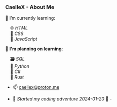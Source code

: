 ### CaelleX - About Me 
🌱 I’m currently learning: <br>

&nbsp;&nbsp;&nbsp;&nbsp;🌐 *HTML* <br>
&nbsp;&nbsp;&nbsp;&nbsp;🎨 *CSS* <br>
&nbsp;&nbsp;&nbsp;&nbsp;💾 *JavaScript*<br> 


🌱 **I'm planning on learning**:<br>

&nbsp;&nbsp;&nbsp;&nbsp;🗃️ *SQL*<br>
&nbsp;&nbsp;&nbsp;&nbsp;🐍 *Python*<br>
&nbsp;&nbsp;&nbsp;&nbsp;🔧 *C#*<br>
&nbsp;&nbsp;&nbsp;&nbsp;🦀 *Rust*<br>
    


- 📫 caellex@proton.me

- 📅 _Started my coding adventure 2024-01-20_ 📅 -

